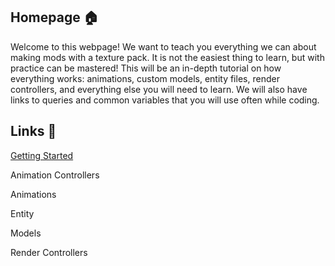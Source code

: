 ## Homepage 🏠

Welcome to this webpage! We want to teach you everything we can about making mods with a texture pack. It is not the easiest thing to learn, but with practice can be mastered! This will be an in-depth tutorial on how everything works: animations, custom models, entity files, render controllers, and everything else you will need to learn. We will also have links to queries and common variables that you will use often while coding.

## Links 🔗

[Getting Started](https://notjudahrr.github.io/bedrock-tpmodding/getting_started)

Animation Controllers

Animations

Entity

Models

Render Controllers
